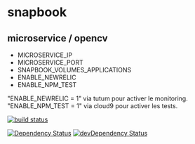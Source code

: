 # snapbook
## microservice / opencv

- MICROSERVICE_IP
- MICROSERVICE_PORT
- SNAPBOOK_VOLUMES_APPLICATIONS
- ENABLE_NEWRELIC
- ENABLE_NPM_TEST

"ENABLE_NEWRELIC = 1" via tutum pour activer le monitoring.
"ENABLE_NPM_TEST = 1" via cloud9 pour activer les tests.

[![build status](https://gitlab.com/ci/projects/11618/status.png?ref=master)](https://gitlab.com/ci/projects/11618?ref=master)

[![Dependency Status](https://david-dm.org/gperreymond/snapbook-microservice-opencv.svg)](https://david-dm.org/gperreymond/snapbook-microservice-opencv#info=dependencies)
[![devDependency Status](https://david-dm.org/gperreymond/snapbook-microservice-opencv/dev-status.svg)](https://david-dm.org/gperreymond/snapbook-microservice-opencv#info=devDependencies) 